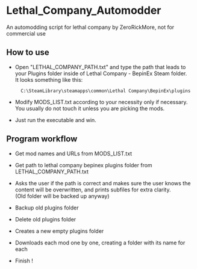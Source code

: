 # Lethal_Company_Automodder
 An automodding script for lethal company by ZeroRickMore, not for commercial use

## How to use

- Open "LETHAL_COMPANY_PATH.txt" and type the path that leads to your Plugins folder inside of Lethal Company - BepinEx Steam folder.  
It looks something like this:  

        C:\SteamLibrary\steamapps\common\Lethal Company\BepinEx\plugins

- Modify MODS_LIST.txt according to your necessity only if necessary.  
You usually do not touch it unless you are picking the mods.

- Just run the executable and win.

## Program workflow

- Get mod names and URLs from MODS_LIST.txt

- Get path to lethal company bepinex plugins folder from LETHAL_COMPANY_PATH.txt

- Asks the user if the path is correct and makes sure the user knows the content will be overwritten, and prints subfiles for extra clarity.   
(Old folder will be backed up anyway)

- Backup old plugins folder

- Delete old plugins folder

- Creates a new empty plugins folder 

- Downloads each mod one by one, creating a folder with its name for each

- Finish !
